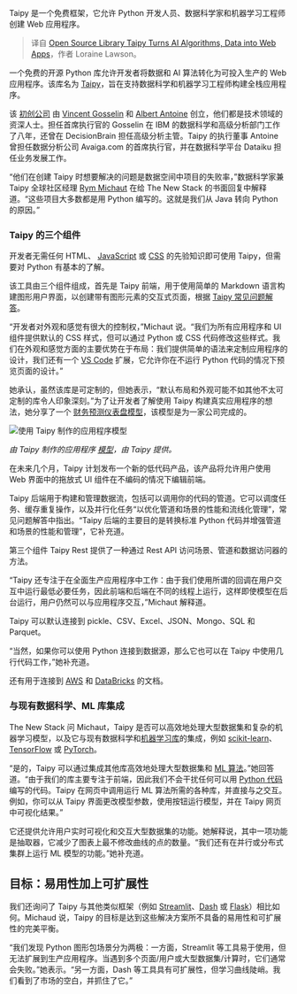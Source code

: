 
<!--
title: 开源库 Taipy 将 AI 算法、数据转化为 Web 应用程序
cover: https://cdn.thenewstack.io/media/2024/03/9ed80d32-python.jpg
-->

Taipy 是一个免费框架，它允许 Python 开发人员、数据科学家和机器学习工程师创建 Web 应用程序。

> 译自 [Open Source Library Taipy Turns AI Algorithms, Data into Web Apps](https://thenewstack.io/open-source-library-taipy-turns-ai-algorithms-data-into-web-apps/)，作者 Loraine Lawson。

一个免费的开源 Python 库允许开发者将数据和 AI 算法转化为可投入生产的 Web 应用程序。该库名为 [Taipy](https://github.com/Avaiga/taipy)，旨在支持数据科学和机器学习工程师构建全栈应用程序。

该 [初创公司](https://www.taipy.io/) 由 [Vincent Gosselin](https://www.linkedin.com/in/vincent-gosselin-5011559/?originalSubdomain=fr) 和 [Albert Antoine](https://www.linkedin.com/in/albert-antoine-7a5a673/) 创立，他们都是技术领域的资深人士。担任首席执行官的 Gosselin 在 IBM 的数据科学和高级分析部门工作了八年，还曾在 DecisionBrain 担任高级分析主管。Taipy 的执行董事 Antoine 曾担任数据分析公司 Avaiga.com 的首席执行官，并在数据科学平台 Dataiku 担任业务发展工作。

“他们在创建 Taipy 时想要解决的问题是数据空间中项目的失败率，”数据科学家兼 Taipy 全球社区经理 [Rym Michaut](https://www.linkedin.com/in/rymguerbi/recent-activity/all/) 在给 The New Stack 的书面回复中解释道。“这些项目大多数都是用 Python 编写的。这就是我们从 Java 转向 Python 的原因。”

### Taipy 的三个组件

开发者无需任何 HTML、 [JavaScript](https://thenewstack.io/2024-predictions-by-javascript-frontend-framework-maintainers/) 或 [CSS](https://thenewstack.io/tailwind-css-for-developers-style-without-using-css-code/) 的先验知识即可使用 Taipy，但需要对 Python 有基本的了解。

该工具由三个组件组成，首先是 Taipy 前端，用于使用简单的 Markdown 语言构建图形用户界面，以创建带有图形元素的交互式页面，根据 [Taipy 常见问题解答](https://www.taipy.io/company/faq)。

“开发者对外观和感觉有很大的控制权，”Michaut 说。“我们为所有应用程序和 UI 组件提供默认的 CSS 样式，但可以通过 Python 或 CSS 代码修改这些样式。我们在外观和感觉方面的主要优势在于布局：我们提供简单的语法来定制应用程序的设计，我们还有一个 [VS Code](https://thenewstack.io/how-to-use-vs-code-as-your-python-ide/) 扩展，它允许你在不运行 Python 代码的情况下预览页面的设计。”

她承认，虽然该库是可定制的，但她表示，“默认布局和外观可能不如其他不太可定制的库令人印象深刻。”为了让开发者了解使用 Taipy 构建真实应用程序的想法，她分享了一个 [财务预测仪表盘模型](https://pl-dashboard.taipy.cloud/group_contributions)，该模型是为一家公司完成的。

![使用 Taipy 制作的应用程序模型](https://cdn.thenewstack.io/media/2024/03/382f65c3-taipy-mockup.png)

*由 Taipy 制作的应用程序 [模型](https://pl-dashboard.taipy.cloud/group_contributions)，由 Taipy 提供。*

在未来几个月，Taipy 计划发布一个新的低代码产品，该产品将允许用户使用 Web 界面中的拖放式 UI 组件在不编码的情况下编辑前端。

Taipy 后端用于构建和管理数据流，包括可以调用你的代码的管道。它可以调度任务、缓存重复操作，以及并行化任务“以优化管道和场景的性能和流线化管理”，常见问题解答中指出。“Taipy 后端的主要目的是转换标准 Python 代码并增强管道和场景的性能和管理”，它补充道。

第三个组件 Taipy Rest 提供了一种通过 Rest API 访问场景、管道和数据访问器的方法。

“Taipy 还专注于在全面生产应用程序中工作：由于我们使用所谓的回调在用户交互中运行最低必要任务，因此前端和后端在不同的线程上运行，这样即使模型在后台运行，用户仍然可以与应用程序交互，”Michaut 解释道。

Taipy 可以默认连接到 pickle、CSV、Excel、JSON、Mongo、SQL 和 Parquet。

“当然，如果你可以使用 Python 连接到数据源，那么它也可以在 Taipy 中使用几行代码工作，”她补充道。

还有用于连接到 [AWS](https://thenewstack.io/bringing-the-aws-serverless-strategy-to-azure/) 和 [DataBricks](https://thenewstack.io/databricks-sees-and-raises-snowflake-with-gen-ai-llmops-more/) 的文档。

### 与现有数据科学、ML 库集成

The New Stack 问 Michaut，Taipy 是否可以高效地处理大型数据集和复杂的机器学习模型，以及它与现有数据科学和[机器学习库](https://thenewstack.io/ai-ml-best-practices-during-a-gold-rush/)的集成，例如 [scikit-learn](https://scikit-learn.org/stable/)、[TensorFlow](https://thenewstack.io/tutorial-deploying-tensorflow-models-with-amazon-sagemaker-serverless-inference/) 或 [PyTorch](https://thenewstack.io/pytorch-takes-ai-ml-back-to-its-research-open-source-roots/)。

“是的，Taipy 可以通过集成其他库高效地处理大型数据集和 [ML 算法](https://thenewstack.io/ml-engineer-teaches-graph-algorithms-with-dungeons-dragons/)。”她回答道。“由于我们的库主要专注于前端，因此我们不会干扰任何可以用 [Python 代码](https://thenewstack.io/what-is-python/) 编写的代码。Taipy 在网页中调用运行 ML 算法所需的各种库，并直接与之交互。例如，你可以从 Taipy 界面更改模型参数，使用按钮运行模型，并在 Taipy 网页中可视化结果。”

它还提供允许用户实时可视化和交互大型数据集的功能。她解释说，其中一项功能是抽取器，它减少了图表上最不修改曲线的点的数量。“我们还有在并行或分布式集群上运行 ML 模型的功能。”她补充道。

## 目标：易用性加上可扩展性

我们还询问了 Taipy 与其他类似框架（例如 [Streamlit](https://streamlit.io/)、[Dash](https://dash.plotly.com/) 或 [Flask](https://flask.palletsprojects.com/en/3.0.x/)）相比如何。Michaud 说，Taipy 的目标是达到这些解决方案所不具备的易用性和可扩展性的完美平衡。

“我们发现 Python 图形包场景分为两极：一方面，Streamlit 等工具易于使用，但无法扩展到生产应用程序。当遇到多个页面/用户或大型数据集/计算时，它们通常会失败。”她表示。“另一方面，Dash 等工具具有可扩展性，但学习曲线陡峭。我们看到了市场的空白，并抓住了它。”
